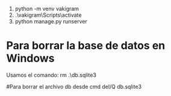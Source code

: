  1. python -m venv vakigram
 2. .\vakigram\Scripts\activate
 3. python manage.py runserver


# Para borrar la base de datos en Windows
Usamos el comando: rm .\db.sqlite3

#Para borrar el archivo db desde cmd
del/Q db.sqlite3